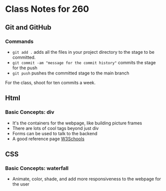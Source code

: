 # Class Notes for 260

## Git and GitHub

### Commands

- ```git add .``` adds all the files in your project directory to the stage to be committed.
- ```git commit -am "message for the commit history"``` commits the stage for the push
- ```git push``` pushes the committed stage to the main branch

For the class, shoot for ten commits a week.

## Html

### Basic Concepts: div

- It's the containers for the webpage, like building picture frames
- There are lots of cool tags beyond just div
- Forms can be used to talk to the backend
- A good reference page [W3Schools](https://www.w3schools.com/html/)

## CSS

### Basic Concepts: waterfall

- Animate, color, shade, and add more responsiveness to the webpage for the user
